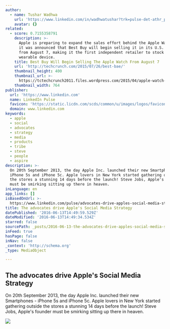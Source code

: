 ```yaml
---
author:
  - name: Tushar Wadhwa
    url: 'https://www.linkedin.com/in/wadhwatushar?trk=pulse-det-athr_prof-art_hdr'
    avatar: {}
related:
  - score: 0.7155358791
    description: >-
      Apple is preparing to expand the sales effort behind the Apple Watch after
      it was announced that Best Buy will begin selling it in its U.S. stores
      from August 7, making it the first independent retailer to stock the
      wearable device.
    title: Best Buy Will Begin Selling The Apple Watch From August 7
    url: 'http://techcrunch.com/2015/07/26/best-bae/'
    thumbnail_height: 400
    thumbnail_url: >-
      https://tctechcrunch2011.files.wordpress.com/2015/04/apple-watch-diary1.jpg?w=764&h=400&crop=1
    thumbnail_width: 764
publisher:
  url: 'https://www.linkedin.com'
  name: LinkedIn Pulse
  favicon: 'https://static.licdn.com/scds/common/u/images/logos/favicons/v1/favicon.ico'
  domain: www.linkedin.com
keywords:
  - apple
  - social
  - advocates
  - strategy
  - media
  - products
  - tribe
  - steve
  - people
  - aspire
description: >-
  On 20th September 2013, the day Apple Inc. launched their new Smartphones -
  iPhone 5s and iPhone 5c. Apple lovers in New York started gathering outside
  the stores a stunning 14 days before the launch! Steve Jobs, Apple's founder
  must be smirking sitting up there in heaven.
inLanguage: en
app_links: []
isBasedOnUrl: >-
  https://www.linkedin.com/pulse/advocates-drive-apples-social-media-strategy-tushar-wadhwa?trk=mp-reader-card
title: The advocates drive Apple's Social Media Strategy
datePublished: '2016-06-13T14:49:59.529Z'
dateModified: '2016-06-13T14:49:34.534Z'
starred: false
sourcePath: _posts/2016-06-13-the-advocates-drive-apples-social-media-strategy.md
inFeed: true
hasPage: false
inNav: false
_context: 'http://schema.org'
_type: MediaObject

---
```

<article style=""><h1>The advocates drive Apple's Social Media Strategy</h1><p>On 20th September 2013, the day Apple Inc. launched their new Smartphones - iPhone 5s and iPhone 5c. Apple lovers in New York started gathering outside the stores a stunning 14 days before the launch! Steve Jobs, Apple's founder must be smirking sitting up there in heaven.</p><img src="https://media.licdn.com/mpr/mpr/p/1/005/0ad/0fd/3b744dc.jpg" /></article>